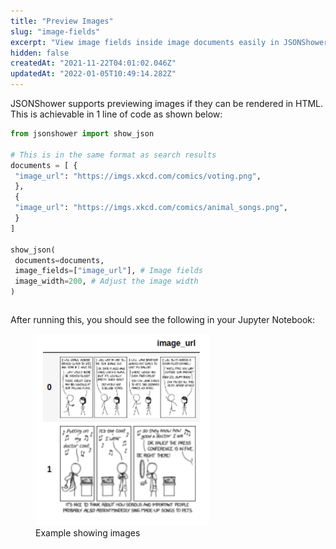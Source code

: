 ```yaml
---
title: "Preview Images"
slug: "image-fields"
excerpt: "View image fields inside image documents easily in JSONShower!"
hidden: false
createdAt: "2021-11-22T04:01:02.046Z"
updatedAt: "2022-01-05T10:49:14.282Z"
---
```

JSONShower supports previewing images if they can be rendered in HTML. This is achievable in 1 line of code as shown below:
```python Python (SDK)
from jsonshower import show_json

# This is in the same format as search results
documents = [ {
 "image_url": "https://imgs.xkcd.com/comics/voting.png",
 },
 {
 "image_url": "https://imgs.xkcd.com/comics/animal_songs.png",
 }
]

show_json(
 documents=documents,
 image_fields=["image_url"], # Image fields
 image_width=200, # Adjust the image width
)
```
```python
```
After running this, you should see the following in your Jupyter Notebook:
<figure>
<img src="https://github.com/RelevanceAI/RelevanceAI-readme-docs/blob/v1.3.0/docs_template/GENERAL_FEATURES/_assets/preview_images.png?raw=true" width="278" alt="xkcd_comics.png" />
<figcaption>Example showing images</figcaption>
<figure>


